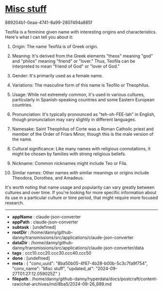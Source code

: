 # [Misc stuff](https://claude.ai/chat/8ba50b05-4f67-4b28-b00b-5c3c7fa9f754)

889204b1-0eaa-4741-8a99-2807494a885f

 Teofila is a feminine given name with interesting origins and characteristics. Here's what I can tell you about it:

1. Origin: The name Teofila is of Greek origin.

2. Meaning: It's derived from the Greek elements "theos" meaning "god" and "philos" meaning "friend" or "lover." Thus, Teofila can be interpreted to mean "friend of God" or "lover of God."

3. Gender: It's primarily used as a female name.

4. Variations: The masculine form of this name is Teofilo or Theophilus.

5. Usage: While not extremely common, it's used in various cultures, particularly in Spanish-speaking countries and some Eastern European countries.

6. Pronunciation: It's typically pronounced as "teh-oh-FEE-lah" in English, though pronunciation may vary slightly in different languages.

7. Namesake: Saint Theophilus of Corte was a Roman Catholic priest and member of the Order of Friars Minor, though this is the male version of the name.

8. Cultural significance: Like many names with religious connotations, it might be chosen by families with strong religious beliefs.

9. Nickname: Common nicknames might include Teo or Fila.

10. Similar names: Other names with similar meanings or origins include Theodora, Dorothea, and Amadeus.

It's worth noting that name usage and popularity can vary greatly between cultures and over time. If you're looking for more specific information about its use in a particular culture or time period, that might require more focused research.

---

* **appName** : claude-json-converter
* **appPath** : claude-json-converter
* **subtask** : [undefined]
* **rootDir** : /home/danny/github-danny/transmissions/src/applications/claude-json-converter
* **dataDir** : /home/danny/github-danny/transmissions/src/applications/claude-json-converter/data
* **tags** : ccc10.ccc20.ccc30.ccc40.ccc50
* **done** : [undefined]
* **meta** : {
  "conv_uuid": "8ba50b05-4f67-4b28-b00b-5c3c7fa9f754",
  "conv_name": "Misc stuff",
  "updated_at": "2024-09-27T01:27:12.059025Z"
}
* **filepath** : /home/danny/github-danny/hyperdata/docs/postcraft/content-raw/chat-archives/md/8ba5/2024-09-26_889.md